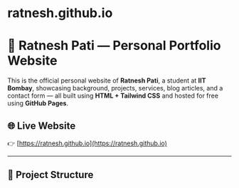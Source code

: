 # ratnesh.github.io
# 💼 Ratnesh Pati — Personal Portfolio Website

This is the official personal website of **Ratnesh Pati**, a student at **IIT Bombay**, showcasing background, projects, services, blog articles, and a contact form — all built using **HTML + Tailwind CSS** and hosted for free using **GitHub Pages**.

## 🌐 Live Website

👉 [https://ratnesh.github.io](https://ratnesh.github.io)

---

## 📁 Project Structure

